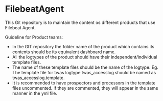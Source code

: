# FilebeatAgent
This Git repository is to maintain the content os different products that use Filebeat Agent.

Guideline for Product teams:
- In the GIT repository the folder name of the product which contains its contents should be its equivalent dashboard name.
- All the logtypes of the product should have their independent/individual template files.
- The name of these template files should be the name of the logtype.
  Eg. The template file for twas logtype twas_accesslog should be named as twas_accesslog.template.
- It is recommended to have prospectors and processors in the template files uncommented. If they are commented, they will  appear in the same manner in the yml file.
